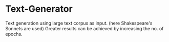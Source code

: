 # Text-Generator

Text generation using large text corpus as input. (here Shakespeare's Sonnets are used) 
Greater results can be achieved by increasing the no. of epochs.
